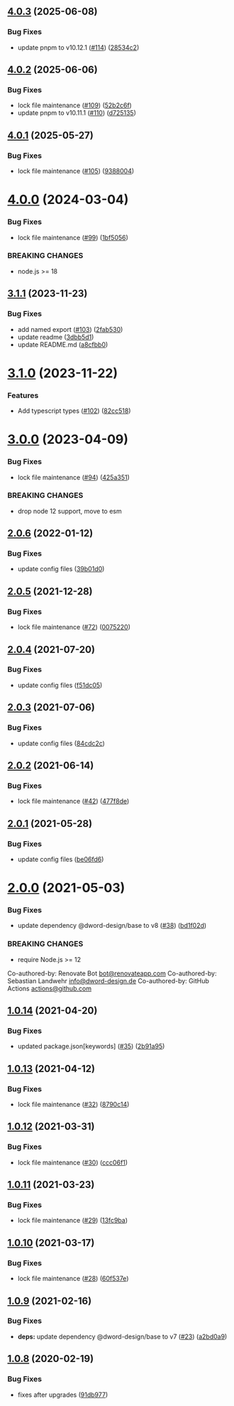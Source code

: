## [4.0.3](https://github.com/dword-design/package-name-regex/compare/v4.0.2...v4.0.3) (2025-06-08)


### Bug Fixes

* update pnpm to v10.12.1 ([#114](https://github.com/dword-design/package-name-regex/issues/114)) ([28534c2](https://github.com/dword-design/package-name-regex/commit/28534c201701a0bf99ba2a9184478db967d91301))

## [4.0.2](https://github.com/dword-design/package-name-regex/compare/v4.0.1...v4.0.2) (2025-06-06)


### Bug Fixes

* lock file maintenance ([#109](https://github.com/dword-design/package-name-regex/issues/109)) ([52b2c6f](https://github.com/dword-design/package-name-regex/commit/52b2c6f5dd75fdfee9ecacd5e418279bfba087ec))
* update pnpm to v10.11.1 ([#110](https://github.com/dword-design/package-name-regex/issues/110)) ([d725135](https://github.com/dword-design/package-name-regex/commit/d7251353ca0a08e1e276efe950cf567af72af699))

## [4.0.1](https://github.com/dword-design/package-name-regex/compare/v4.0.0...v4.0.1) (2025-05-27)


### Bug Fixes

* lock file maintenance ([#105](https://github.com/dword-design/package-name-regex/issues/105)) ([9388004](https://github.com/dword-design/package-name-regex/commit/9388004713a0442764885aff21f1e1a8ceeb8f3f))

# [4.0.0](https://github.com/dword-design/package-name-regex/compare/v3.1.1...v4.0.0) (2024-03-04)


### Bug Fixes

* lock file maintenance ([#99](https://github.com/dword-design/package-name-regex/issues/99)) ([1bf5056](https://github.com/dword-design/package-name-regex/commit/1bf5056a5f3e2eefb3532ec07363bc15128538cb))


### BREAKING CHANGES

* node.js >= 18

## [3.1.1](https://github.com/dword-design/package-name-regex/compare/v3.1.0...v3.1.1) (2023-11-23)


### Bug Fixes

* add named export ([#103](https://github.com/dword-design/package-name-regex/issues/103)) ([2fab530](https://github.com/dword-design/package-name-regex/commit/2fab5302037c457a872a9abe936c5c33c1eb266d))
* update readme ([3dbb5d1](https://github.com/dword-design/package-name-regex/commit/3dbb5d14b2fb55b4c0d31718e83b07827c5c5456))
* update README.md ([a8cfbb0](https://github.com/dword-design/package-name-regex/commit/a8cfbb058e9f7bb8d80207481fbaf02b2bd1ccc6))

# [3.1.0](https://github.com/dword-design/package-name-regex/compare/v3.0.0...v3.1.0) (2023-11-22)


### Features

* Add typescript types ([#102](https://github.com/dword-design/package-name-regex/issues/102)) ([82cc518](https://github.com/dword-design/package-name-regex/commit/82cc5180dab934c13d156c5b64260d38b6309b10))

# [3.0.0](https://github.com/dword-design/package-name-regex/compare/v2.0.6...v3.0.0) (2023-04-09)


### Bug Fixes

* lock file maintenance ([#94](https://github.com/dword-design/package-name-regex/issues/94)) ([425a351](https://github.com/dword-design/package-name-regex/commit/425a351fbdfbb414a3530ff4c3ef14f3220557bc))


### BREAKING CHANGES

* drop node 12 support, move to esm

## [2.0.6](https://github.com/dword-design/package-name-regex/compare/v2.0.5...v2.0.6) (2022-01-12)


### Bug Fixes

* update config files ([39b01d0](https://github.com/dword-design/package-name-regex/commit/39b01d01aa207ba7a9f9e41bfe40049da036d7b7))

## [2.0.5](https://github.com/dword-design/package-name-regex/compare/v2.0.4...v2.0.5) (2021-12-28)


### Bug Fixes

* lock file maintenance ([#72](https://github.com/dword-design/package-name-regex/issues/72)) ([0075220](https://github.com/dword-design/package-name-regex/commit/00752205cd9df0c4714b9f2577eaf98a55ada68d))

## [2.0.4](https://github.com/dword-design/package-name-regex/compare/v2.0.3...v2.0.4) (2021-07-20)


### Bug Fixes

* update config files ([f51dc05](https://github.com/dword-design/package-name-regex/commit/f51dc05f4ebb7d8c6ccee726f280371f6ed27fff))

## [2.0.3](https://github.com/dword-design/package-name-regex/compare/v2.0.2...v2.0.3) (2021-07-06)


### Bug Fixes

* update config files ([84cdc2c](https://github.com/dword-design/package-name-regex/commit/84cdc2c177146bf1b843a05e403b621e9aa8bbd2))

## [2.0.2](https://github.com/dword-design/package-name-regex/compare/v2.0.1...v2.0.2) (2021-06-14)


### Bug Fixes

* lock file maintenance ([#42](https://github.com/dword-design/package-name-regex/issues/42)) ([477f8de](https://github.com/dword-design/package-name-regex/commit/477f8ded1cf6189cafc8d79d7ddddc8332ac88ee))

## [2.0.1](https://github.com/dword-design/package-name-regex/compare/v2.0.0...v2.0.1) (2021-05-28)


### Bug Fixes

* update config files ([be06fd6](https://github.com/dword-design/package-name-regex/commit/be06fd64396cae7e7e224a598385798812b24f31))

# [2.0.0](https://github.com/dword-design/package-name-regex/compare/v1.0.14...v2.0.0) (2021-05-03)


### Bug Fixes

* update dependency @dword-design/base to v8 ([#38](https://github.com/dword-design/package-name-regex/issues/38)) ([bd1f02d](https://github.com/dword-design/package-name-regex/commit/bd1f02d043fa745fb83665d0d53680aec91bf407))


### BREAKING CHANGES

* require Node.js >= 12

Co-authored-by: Renovate Bot <bot@renovateapp.com>
Co-authored-by: Sebastian Landwehr <info@dword-design.de>
Co-authored-by: GitHub Actions <actions@github.com>

## [1.0.14](https://github.com/dword-design/package-name-regex/compare/v1.0.13...v1.0.14) (2021-04-20)


### Bug Fixes

* updated package.json[keywords] ([#35](https://github.com/dword-design/package-name-regex/issues/35)) ([2b91a95](https://github.com/dword-design/package-name-regex/commit/2b91a95fb94c8f057abdc0c24614004c6d9882be))

## [1.0.13](https://github.com/dword-design/package-name-regex/compare/v1.0.12...v1.0.13) (2021-04-12)


### Bug Fixes

* lock file maintenance ([#32](https://github.com/dword-design/package-name-regex/issues/32)) ([8790c14](https://github.com/dword-design/package-name-regex/commit/8790c14c2270ad58374d946a091c9763daf1fd0b))

## [1.0.12](https://github.com/dword-design/package-name-regex/compare/v1.0.11...v1.0.12) (2021-03-31)


### Bug Fixes

* lock file maintenance ([#30](https://github.com/dword-design/package-name-regex/issues/30)) ([ccc06f1](https://github.com/dword-design/package-name-regex/commit/ccc06f1d418e423f2f00776059c691d3d494dd36))

## [1.0.11](https://github.com/dword-design/package-name-regex/compare/v1.0.10...v1.0.11) (2021-03-23)


### Bug Fixes

* lock file maintenance ([#29](https://github.com/dword-design/package-name-regex/issues/29)) ([13fc9ba](https://github.com/dword-design/package-name-regex/commit/13fc9ba0c9e568b94d5085c680f0bf4ef5d37327))

## [1.0.10](https://github.com/dword-design/package-name-regex/compare/v1.0.9...v1.0.10) (2021-03-17)


### Bug Fixes

* lock file maintenance ([#28](https://github.com/dword-design/package-name-regex/issues/28)) ([60f537e](https://github.com/dword-design/package-name-regex/commit/60f537eba06f8092b726285e62faf11069623ddf))

## [1.0.9](https://github.com/dword-design/package-name-regex/compare/v1.0.8...v1.0.9) (2021-02-16)


### Bug Fixes

* **deps:** update dependency @dword-design/base to v7 ([#23](https://github.com/dword-design/package-name-regex/issues/23)) ([a2bd0a9](https://github.com/dword-design/package-name-regex/commit/a2bd0a9a451a309d1f73087b8eb43c1cbe6cb601))

## [1.0.8](https://github.com/dword-design/package-name-regex/compare/v1.0.7...v1.0.8) (2020-02-19)


### Bug Fixes

* fixes after upgrades ([91db977](https://github.com/dword-design/package-name-regex/commit/91db977300ccc0c5a77617892209145b1e4b7e54))
